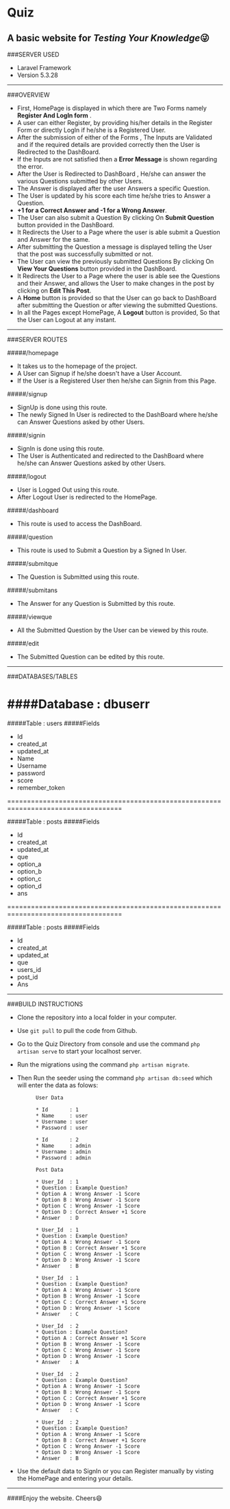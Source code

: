 # Quiz
## **A basic website for _Testing Your Knowledge_:stuck_out_tongue_winking_eye:**


###SERVER USED

- Laravel Framework
- Version 5.3.28

-----------------------------------------------------------------------------------

###OVERVIEW

- First, HomePage is displayed in which there are Two Forms namely **Register And LogIn form** . 
- A user can either Register, by providing his/her details in the Register Form or directly LogIn if he/she is a Registered User.
- After the submission of either of the Forms , The Inputs are Validated and if the required details are provided correctly then the User is Redirected to 	 the DashBoard. 
- If the Inputs are not satisfied then a **Error Message** is shown regarding the error.
- After the User is Redirected to DashBoard , He/she can answer the various Questions submitted by other Users.
- The Answer is displayed after the user Answers a specific Question.
- The User is updated by his score each time he/she tries to Answer a Question. 
- **+1 for a Correct Answer and -1 for a Wrong Answer**.
- The User can also submit a Question By clicking On **Submit Question** button provided in the DashBoard.
- It Redirects the User to a Page where the user is able submit a Question and Answer for the same.
- After submitting the Question a message is displayed telling the User that the post was successfully submitted or not.
- The User can view the previously submitted Questions By clicking On **View Your Questions** button provided in the DashBoard.
- It Redirects the User to a Page where the user is able see the Questions and their Answer, and allows the User to make changes in the post by clicking on **Edit This Post**.
- A **Home** button is provided so that the User can go back to DashBoard after submitting the Question or after viewing the submitted Questions.
- In all the Pages except HomePage, A **Logout** button is provided, So that the User can Logout at any instant.

-----------------------------------------------------------------------------------

###SERVER ROUTES

#####/homepage
- It takes us to the homepage of the project.
- A User can Signup if he/she doesn't have a User Account.
- If the User is a Registered User then he/she can Signin from this Page.

#####/signup
- SignUp is done using this route.
- The newly Signed In User is redirected to the DashBoard where he/she can Answer Questions asked by other Users.

#####/signin
- SignIn is done using this route.
- The User is Authenticated and redirected to the DashBoard where he/she can Answer Questions asked by other Users.

#####/logout
- User is Logged Out using this route.
- After Logout User is redirected to the HomePage.

#####/dashboard
- This route is used to access the DashBoard.

#####/question
- This route is used to Submit a Question by a Signed In User.

#####/submitque
- The Question is Submitted using this route.

#####/submitans
- The Answer for any Question is Submitted by this route.

#####/viewque
- All the Submitted Question by the User can be viewed by this route.

#####/edit
- The Submitted Question can be edited by this route.

-----------------------------------------------------------------------------------


###DATABASES/TABLES 


####Database : dbuserr
===================================================================================
#####Table : users
#####Fields
* Id
* created_at
* updated_at
* Name
* Username
* password
* score
* remember_token

===================================================================================

#####Table : posts
#####Fields
* Id
* created_at
* updated_at
* que
* option_a
* option_b
* option_c
* option_d
* ans

===================================================================================

#####Table : posts
#####Fields
* Id
* created_at
* updated_at
* que
* users_id
* post_id
* Ans

-----------------------------------------------------------------------------------


###BUILD INSTRUCTIONS

* Clone the repository into a local folder in your computer.
* Use `git pull` to pull the code from Github.
* Go to the Quiz Directory from console and use the command `php artisan serve` to start your localhost server.
* Run the migrations using the command `php artisan migrate`.
* Then Run the seeder using the command `php artisan db:seed` which will enter the data as folows:
			
			User Data		
			
			* Id       : 1
			* Name     : user
			* Username : user
			* Password : user
			
			* Id       : 2
			* Name     : admin
			* Username : admin
			* Password : admin
			
			Post Data

			* User_Id  : 1
			* Question : Example Question?
			* Option A : Wrong Answer -1 Score
			* Option B : Wrong Answer -1 Score
			* Option C : Wrong Answer -1 Score
			* Option D : Correct Answer +1 Score
			* Answer   : D

			* User_Id  : 1
			* Question : Example Question?
			* Option A : Wrong Answer -1 Score
			* Option B : Correct Answer +1 Score
			* Option C : Wrong Answer -1 Score
			* Option D : Wrong Answer -1 Score
			* Answer   : B

			* User_Id  : 1
			* Question : Example Question?
			* Option A : Wrong Answer -1 Score
			* Option B : Wrong Answer -1 Score
			* Option C : Correct Answer +1 Score
			* Option D : Wrong Answer -1 Score
			* Answer   : C

			* User_Id  : 2
			* Question : Example Question?
			* Option A : Correct Answer +1 Score
			* Option B : Wrong Answer -1 Score
			* Option C : Wrong Answer -1 Score
			* Option D : Wrong Answer -1 Score
			* Answer   : A

			* User_Id  : 2
			* Question : Example Question?
			* Option A : Wrong Answer -1 Score
			* Option B : Wrong Answer -1 Score
			* Option C : Correct Answer +1 Score
			* Option D : Wrong Answer -1 Score
			* Answer   : C

			* User_Id  : 2
			* Question : Example Question?
			* Option A : Wrong Answer -1 Score
			* Option B : Correct Answer +1 Score
			* Option C : Wrong Answer -1 Score
			* Option D : Wrong Answer -1 Score
			* Answer   : B

* Use the default data to SignIn or you can Register manually by visting the HomePage and entering your details.
			
-----------------------------------------------------------------------------------

####Enjoy the website. Cheers:smile: